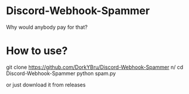 # Discord-Webhook-Spammer
Why would anybody pay for that?
# How to use?
git clone https://github.com/DorkYBru/Discord-Webhook-Spammer n/
cd Discord-Webhook-Spammer
python spam.py

or just download it from releases
